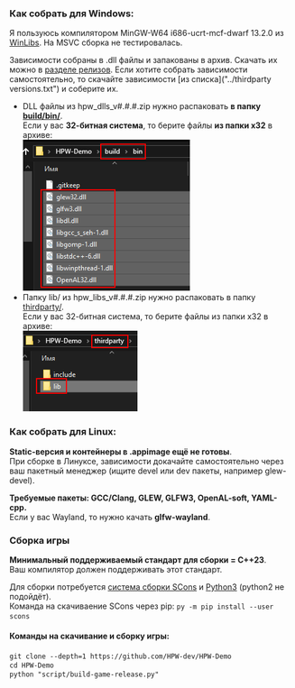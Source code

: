 ### Как собрать для Windows:
Я пользуюсь компилятором MinGW-W64 i686-ucrt-mcf-dwarf 13.2.0 из [WinLibs](https://winlibs.com/). На MSVC сборка не тестировалась.

Зависимости собраны в .dll файлы и запакованы в архив. Скачать их можно в [разделе релизов](https://github.com/HPW-dev/HPW-Demo/releases). Если хотите собрать зависимости самостоятельно, то скачайте зависимости [из списка]("../thirdparty versions.txt") и соберите их.

- DLL файлы из hpw_dlls_v#.#.#.zip нужно распаковать **в папку [build/bin/](../build/bin/)**.\
Если у вас **32-битная система**, то берите файлы **из папки x32** в архиве:\
![](../info/dlls-path.webp)
- Папку lib/ из hpw_libs_v#.#.#.zip нужно распаковать в папку [thirdparty/](../thirdparty/).\
Если у вас 32-битная система, то берите файлы из папки x32 в архиве:\
![](../info/libs-path.webp)

### Как собрать для Linux:
**Static-версия и контейнеры в .appimage ещё не готовы**.\
При сборке в Линуксе, зависимости докачайте самостоятельно через ваш пакетный менеджер (ищите devel или dev пакеты, например glew-devel). 

**Требуемые пакеты: GCC/Clang, GLEW, GLFW3, OpenAL-soft, YAML-cpp.**\
Если у вас Wayland, то нужно качать **glfw-wayland**.

### Сборка игры
**Минимальный поддерживаемый стандарт для сборки = C++23**.\
Ваш компилятор должен поддерживать этот стандарт.

Для сборки потребуется [система сборки SCons](https://scons.org/) и [Python3](https://www.python.org/) (python2 не подойдёт).\
Команда на скачиваение SCons через pip: ```py -m pip install --user scons```

#### Команды на скачивание и сборку игры:
```
git clone --depth=1 https://github.com/HPW-dev/HPW-Demo
cd HPW-Demo
python "script/build-game-release.py"
```
